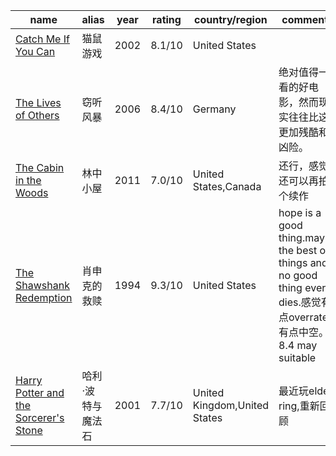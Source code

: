  

| name                                                         | alias             | year | rating | country/region               | comments                                                     |
| ------------------------------------------------------------ | ----------------- | ---- | ------ | ---------------------------- | ------------------------------------------------------------ |
| [Catch Me If You Can](https://www.imdb.com/title/tt0264464/) | 猫鼠游戏          | 2002 | 8.1/10 | United States                |                                                              |
| [The Lives of Others](https://www.imdb.com/title/tt0405094/) | 窃听风暴          | 2006 | 8.4/10 | Germany                      | 绝对值得一看的好电影，然而现实往往比这更加残酷和凶险。       |
| [The Cabin in the Woods](https://www.imdb.com/title/tt1259521/) | 林中小屋          | 2011 | 7.0/10 | United States,Canada         | 还行，感觉还可以再拍个续作                                   |
| [The Shawshank Redemption](https://www.imdb.com/title/tt0111161/) | 肖申克的救赎      | 1994 | 9.3/10 | United States                | hope is a good thing.maybe the best of things and no good thing ever dies.感觉有点overrated,有点中空。8.4 may suitable |
| [Harry Potter and the Sorcerer's Stone](https://www.imdb.com/title/tt0241527/) | 哈利·波特与魔法石 | 2001 | 7.7/10 | United Kingdom,United States | 最近玩elden ring,重新回顾                                    |
